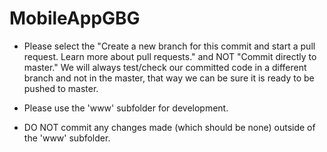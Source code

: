 # MobileAppGBG

- Please select the "Create a new branch for this commit and start a pull request. Learn more about pull requests." and NOT "Commit directly to master." We will always test/check our committed code in a different branch and not in the master, that way we can be sure it is ready to be pushed to master.

- Please use the 'www' subfolder for development.
- DO NOT commit any changes made (which should be none) outside of the 'www' subfolder.
